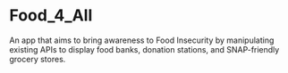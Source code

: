 # Food_4_All
An app that aims to bring awareness to Food Insecurity by manipulating existing APIs to display food banks, donation stations, and SNAP-friendly grocery stores.
